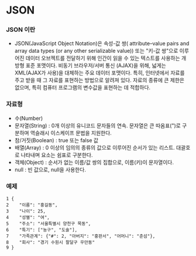 # JSON
### JSON 이란
- JSON(JavaScript Object Notation)은 속성-값 쌍( attribute–value pairs and array data types (or any other serializable value)) 또는 "키-값 쌍"으로 이루어진 데이터 오브젝트를 전달하기 위해 인간이 읽을 수 있는 텍스트를 사용하는 개방형 표준 포맷이다. 비동기 브라우저/서버 통신 (AJAX)을 위해, 넓게는 XML(AJAX가 사용)을 대체하는 주요 데이터 포맷이다. 특히, 인터넷에서 자료를 주고 받을 때 그 자료를 표현하는 방법으로 알려져 있다. 자료의 종류에 큰 제한은 없으며, 특히 컴퓨터 프로그램의 변수값을 표현하는 데 적합하다.
### 자료형
- 수(Number)
- 문자열(String) : 0개 이상의 유니코드 문자들의 연속. 문자열은 큰 따옴표(")로 구분하며 역슬래시 이스케이프 문법을 지원한다.
- 참/거짓(Boolean) : true 또는 false 값
- 배열(Array) : 0 이상의 임의의 종류의 값으로 이루어진 순서가 있는 리스트. 대괄호로 나타내며 요소는 쉼표로 구분한다.
- 객체(Object) : 순서가 없는 이름/값 쌍의 집합으로, 이름(키)이 문자열이다.
- null : 빈 값으로, null을 사용한다.
### 예제
<pre>
<code>1 {
2    "이름": "홍길동",
3    "나이": 25,
4    "성별": "여",
5    "주소": "서울특별시 양천구 목동",
6    "특기": ["농구", "도술"],
7    "가족관계": {"#": 2, "아버지": "홍판서", "어머니": "춘섬"},
8    "회사": "경기 수원시 팔달구 우만동"
9 }</code></pre>